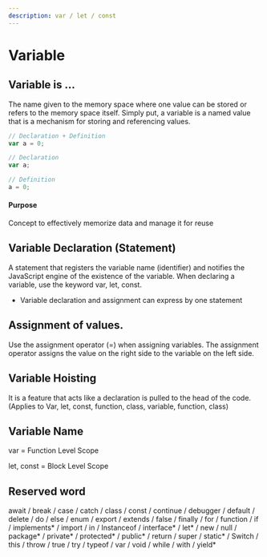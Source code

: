 ```yaml
---
description: var / let / const
---
```


# Variable

## Variable is ...

The name given to the memory space where one value can be stored or refers to the memory space itself. Simply put, a variable is a named value that is a mechanism for storing and referencing values.

```javascript
// Declaration + Definition
var a = 0;

// Declaration
var a;

// Definition
a = 0;
```

#### Purpose

Concept to effectively memorize data and manage it for reuse

## Variable Declaration \(Statement\)

A statement that registers the variable name \(identifier\) ​​and notifies the JavaScript engine of the existence of the variable. When declaring a variable, use the keyword var, let, const.

* Variable declaration and assignment can express by one statement

## Assignment of values.

Use the assignment operator \(=\) when assigning variables. The assignment operator assigns the value on the right side to the variable on the left side.

## Variable Hoisting

It is a feature that acts like a declaration is pulled to the head of the code. \(Applies to Var, let, const, function, class, variable, function, class\)

## Variable Name



var = Function Level Scope

let, const = Block Level Scope





## **Reserved word**

await / break / case / catch / class / const / continue / debugger / default / delete / do / else / enum / export / extends / false / finally / for / function / if / implements\* / import / in / Instanceof / interface\* / let\* / new / null / package\* / private\* / protected\* / public\* / return / super / static\* / Switch / this / throw / true / try / typeof / var / void / while / with / yield\*

